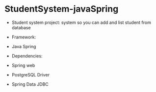 # StudentSystem-javaSpring
- Student system project: system so you can add and list student from database

- Framework:
- Java Spring

-  Dependencies:
-  Spring web
-  PostgreSQL Driver
-  Spring Data JDBC
